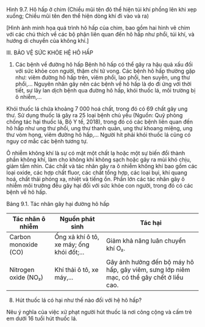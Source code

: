 Hình 9.7. Hô hấp ở chim
(Chiều mũi tên đỏ thể hiện túi khí phồng lên khi xẹp xuống; Chiều mũi tên đen thể hiện dòng khí đi vào và ra)

[Hình ảnh minh họa quá trình hô hấp của chim, bao gồm hai hình vẽ chim với các chú thích về các bộ phận liên quan đến hô hấp như phổi, túi khí, và hướng di chuyển của không khí.]

III. BẢO VỆ SỨC KHỎE HỆ HÔ HẤP

1. Các bệnh về đường hô hấp
Bệnh hô hấp có thể gây ra hậu quả xấu đối với sức khỏe con người, thậm chí tử vong. Các bệnh hô hấp thường gặp như: viêm đường hô hấp trên, viêm phổi, lao phổi, hen suyễn, ung thư phổi,... Nguyên nhân gây nên các bệnh về hô hấp là do đi ứng với thời tiết, sự lây lan dịch bệnh qua đường hô hấp, khói thuốc lá, môi trường bị ô nhiễm,...

Khói thuốc lá chứa khoảng 7 000 hoá chất, trong đó có 69 chất gây ung thư. Sử dụng thuốc lá gây ra 25 loại bệnh chủ yếu (Nguồn: Quỹ phòng chống tác hại thuốc lá, Bộ Y tế, 2018), trong đó có các bệnh liên quan đến hô hấp như ung thư phổi, ung thư thanh quản, ung thư khoang miệng, ung thư vòm họng, viêm đường hô hấp,... Người hít phải khói thuốc lá cũng có nguy cơ mắc các bệnh tương tự.

Ô nhiễm không khí là sự có mặt một chất lạ hoặc một sự biến đổi thành phần không khí, làm cho không khí không sạch hoặc gây ra mùi khó chịu, giảm tầm nhìn. Các chất và tác nhân gây ra ô nhiễm không khí bao gồm các loại oxide, các hợp chất fluor, các chất tổng hợp, các loại bụi, khí quang hoá, chất thải phóng xạ, nhiệt và tiếng ồn. Phần lớn các tác nhân gây ô nhiễm môi trường đều gây hại đối với sức khỏe con người, trong đó có các bệnh về hô hấp.

Bảng 9.1. Tác nhân gây hại đường hô hấp

| Tác nhân ô nhiễm | Nguồn phát sinh | Tác hại |
|-------------------|------------------|---------|
| Carbon monoxide (CO) | Ống xả khí ô tô, xe máy; ống khói đốt;... | Giảm khả năng luân chuyển khí O₂. |
| Nitrogen oxide (NO₂) | Khí thải ô tô, xe máy,... | Gây ảnh hưởng đến bộ máy hô hấp, gây viêm, sưng lớp niêm mạc, có thể gây chết ở liều cao. |

8. Hút thuốc lá có hại như thế nào đối với hệ hô hấp?

Nêu ý nghĩa của việc xử phạt người hút thuốc lá nơi công cộng và cấm trẻ em dưới 16 tuổi hút thuốc lá.